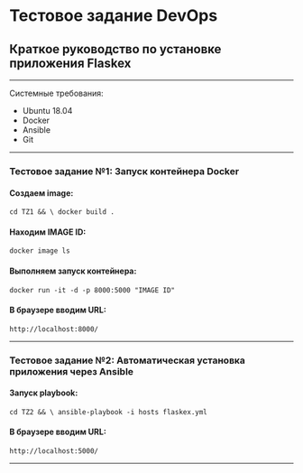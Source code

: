 # Тестовое задание DevOps

## Краткое руководство по установке приложения Flaskex

---

Системные требования:
* Ubuntu 18.04
* Docker
* Ansible
* Git


---

### Тестовое задание №1: Запуск контейнера Docker
#### Создаем image:

`cd TZ1 && \ docker build .`

#### Находим IMAGE ID:
`docker image ls`

#### Выполняем запуск контейнера:
`docker run -it -d -p 8000:5000 "IMAGE ID"`

#### В браузере вводим URL:
`http://localhost:8000/`

---

### Тестовое задание №2: Автоматическая установка приложения через Ansible

#### Запуск playbook:
`cd TZ2 && \ ansible-playbook -i hosts flaskex.yml`

#### В браузере вводим URL:
`http://localhost:5000/`

---

